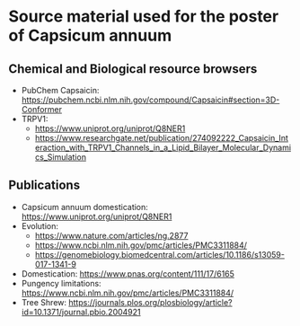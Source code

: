 # Source material used for the poster of Capsicum annuum

## Chemical and Biological resource browsers
* PubChem Capsaicin: https://pubchem.ncbi.nlm.nih.gov/compound/Capsaicin#section=3D-Conformer
* TRPV1: 
  * https://www.uniprot.org/uniprot/Q8NER1
  * https://www.researchgate.net/publication/274092222_Capsaicin_Interaction_with_TRPV1_Channels_in_a_Lipid_Bilayer_Molecular_Dynamics_Simulation  

## Publications
* Capsicum annuum domestication: https://www.uniprot.org/uniprot/Q8NER1
* Evolution: 
  *  https://www.nature.com/articles/ng.2877
  *  https://www.ncbi.nlm.nih.gov/pmc/articles/PMC3311884/
  *  https://genomebiology.biomedcentral.com/articles/10.1186/s13059-017-1341-9
* Domestication: https://www.pnas.org/content/111/17/6165
* Pungency limitations: https://www.ncbi.nlm.nih.gov/pmc/articles/PMC3311884/
* Tree Shrew: https://journals.plos.org/plosbiology/article?id=10.1371/journal.pbio.2004921
